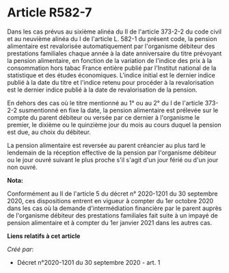 # Article R582-7

Dans les cas prévus au sixième alinéa du II de l'article 373-2-2 du code civil et au neuvième alinéa du I de l'article L.
582-1 du présent code, la pension alimentaire est revalorisée automatiquement par l'organisme débiteur des prestations
familiales chaque année à la date anniversaire du titre prévoyant la pension alimentaire, en fonction de la variation de
l'indice des prix à la consommation hors tabac France entière publié par l'Institut national de la statistique et des études
économiques. L'indice initial est le dernier indice publié à la date du titre et l'indice retenu pour procéder à la
revalorisation est le dernier indice publié à la date de revalorisation de la pension.

En dehors des cas où le titre mentionné au 1° ou au 2° du I de l'article 373-2-2 susmentionné en fixe la date, la pension
alimentaire est prélevée sur le compte du parent débiteur ou versée par ce dernier à l'organisme le premier, le dixième ou le
quinzième jour du mois au cours duquel la pension est due, au choix du débiteur.

La pension alimentaire est reversée au parent créancier au plus tard le lendemain de la réception effective de la pension par
l'organisme débiteur ou le jour ouvré suivant le plus proche s'il s'agit d'un jour férié ou d'un jour non ouvré.

**Nota:**

Conformément au II de l'article 5 du décret n° 2020-1201 du 30 septembre 2020, ces dispositions entrent en vigueur à compter
du 1er octobre 2020 dans les cas où la demande d'intermédiation financière par le parent auprès de l'organisme débiteur des
prestations familiales fait suite à un impayé de pension alimentaire et à compter du 1er janvier 2021 dans les autres cas.

**Liens relatifs à cet article**

_Créé par_:

  - Décret n°2020-1201 du 30 septembre 2020 - art. 1
